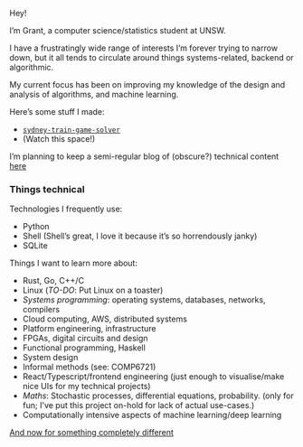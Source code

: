 Hey!

I’m Grant, a computer science/statistics student at UNSW.

I have a frustratingly wide range of interests I’m forever trying to narrow down, but it all tends to circulate around things systems-related, backend or algorithmic.

My current focus has been on improving my knowledge of the design and analysis of algorithms, and machine learning.

Here’s some stuff I made:
-	[`sydney-train-game-solver`](https://github.com/grantzeng/sydney-train-game-solver)
-	(Watch this space!)

I’m planning to keep a semi-regular blog of (obscure?) technical content [here](https://grantzeng.github.io)

### Things technical
Technologies I frequently use:
-	Python
-	Shell (Shell’s great, I love it because it’s so horrendously janky)
-	SQLite

Things I want to learn more about:
-	Rust, Go, C++/C
-   Linux (_TO-DO_: Put Linux on a toaster)
-	_Systems programming_: operating systems, databases, networks, compilers
-	Cloud computing, AWS, distributed systems
-	Platform engineering, infrastructure
-	FPGAs, digital circuits and design
-	Functional programming, Haskell
-	System design
-	Informal methods (see: COMP6721)
-	React/Typescript/frontend engineering (just enough to visualise/make nice UIs for my technical projects)
-	_Maths_: Stochastic processes, differential equations, probability. (only for fun; I've put this project on-hold for lack of actual use-cases.)
-  Computationally intensive aspects of machine learning/deep learning

[And now for something completely different](https://www.youtube.com/watch?v=u0WOIwlXE9g)


